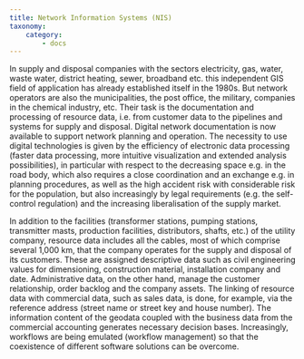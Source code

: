 ```yaml
---
title: Network Information Systems (NIS)
taxonomy:
    category:
        - docs
---
```

In supply and disposal companies with the sectors electricity, gas, water, waste water, district heating, sewer, broadband etc. this independent GIS field of application has already established itself in the 1980s. But network operators are also the municipalities, the post office, the military, companies in the chemical industry, etc. Their task is the documentation and processing of resource data, i.e. from customer data to the pipelines and systems for supply and disposal. Digital network documentation is now available to support network planning and operation. The necessity to use digital technologies is given by the efficiency of electronic data processing (faster data processing, more intuitive visualization and extended analysis possibilities), in particular with respect to the decreasing space e.g. in the road body, which also requires a close coordination and an exchange e.g. in planning procedures, as well as the high accident risk with considerable risk for the population, but also increasingly by legal requirements (e.g. the self-control regulation) and the increasing liberalisation of the supply market.

In addition to the facilities (transformer stations, pumping stations, transmitter masts, production facilities, distributors, shafts, etc.) of the utility company, resource data includes all the cables, most of which comprise several 1,000 km, that the company operates for the supply and disposal of its customers. These are assigned descriptive data such as civil engineering values for dimensioning, construction material, installation company and date. Administrative data, on the other hand, manage the customer relationship, order backlog and the company assets. The linking of resource data with commercial data, such as sales data, is done, for example, via the reference address (street name or street key and house number). The information content of the geodata coupled with the business data from the commercial accounting generates necessary decision bases. Increasingly, workflows are being emulated (workflow management) so that the coexistence of different software solutions can be overcome.
